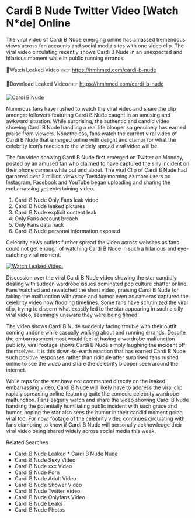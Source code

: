 ﻿# Cardi B Nude Twitter Video [Watch N*de] Online

The viral video of ﻿Cardi B Nude emerging online has amassed tremendous views across fan accounts and social media sites with one video clip. The viral video circulating recently shows ﻿Cardi B Nude in an unexpected and hilarious moment while in public running errands. 

🔴Watch Leaked Video 🔥👉  https://hmhmed.com/cardi-b-nude 

🔴Download Leaked Video🔥👉  https://hmhmed.com/cardi-b-nude 

[![Cardi B Nude](https://i.imgur.com/dJHk4Zq.gif)](https://hmhmed.com/cardi-b-nude)

Numerous fans have rushed to watch the viral video and share the clip amongst followers featuring ﻿Cardi B Nude caught in an amusing and awkward situation. While surprising, the authentic and candid video showing ﻿Cardi B Nude handling a real life blooper so genuinely has earned praise from viewers. Nonetheless, fans watch the current viral video of ﻿Cardi B Nude that emerged online with delight and clamor for what the celebrity icon’s reaction to the widely spread viral video will be.

The fan video showing ﻿Cardi B Nude first emerged on Twitter on Monday, posted by an amused fan who claimed to have captured the silly incident on their phone camera while out and about. The viral Clip of ﻿Cardi B Nude had garnered over 2 million views by Tuesday morning as more users on Instagram, Facebook and YouTube began uploading and sharing the embarrassing yet entertaining video. 

1. ﻿Cardi B Nude Only Fans leak video
2. ﻿Cardi B Nude leaked pictures
3. ﻿Cardi B Nude explicit content leak
4. Only Fans account breach
5. Only Fans data hack
6. ﻿Cardi B Nude personal information exposed

Celebrity news outlets further spread the video across websites as fans could not get enough of watching ﻿Cardi B Nude in such a hilarious and eye-catching viral moment. 

[![Watch Leaked Video.](https://miro.medium.com/v2/resize:fit:828/format:webp/1*cilzJN44JGOrTw9NJCrNHA.gif "Watch Leaked Video")](https://hmhmed.com/cardi-b-nude)

Discussion over the viral ﻿Cardi B Nude video showing the star candidly dealing with sudden wardrobe issues dominated pop culture chatter online. Fans watched and rewatched the short video, praising ﻿Cardi B Nude for taking the malfunction with grace and humor even as cameras captured the celebrity video now flooding timelines. Some fans have scrutinized the viral clip, trying to discern what exactly led to the star appearing in such a silly viral video, seemingly unaware they were being filmed.

The video shows ﻿Cardi B Nude suddenly facing trouble with their outfit coming undone while casually walking about and running errands. Despite the embarrassment most would feel at having a wardrobe malfunction publicly, viral footage shows ﻿Cardi B Nude simply laughing the incident off themselves. It is this down-to-earth reaction that has earned ﻿Cardi B Nude such positive responses rather than ridicule after surprised fans rushed online to see the video and share the celebrity blooper seen around the internet.  

While reps for the star have not commented directly on the leaked embarrassing video, ﻿Cardi B Nude will likely have to address the viral clip rapidly spreading online featuring quite the comedic celebrity wardrobe malfunction. Fans eagerly watch and share the video showing ﻿Cardi B Nude handling the potentially humiliating public incident with such grace and humor, hoping the star also sees the humor in their candid moment going viral too. For now, footage of the celebrity video continues circulating with fans clamoring to know if ﻿Cardi B Nude will personally acknowledge their viral video being shared widely across social media this week.

Related Searches
* ﻿Cardi B Nude Leaked
﻿* Cardi B Nude Nude
* ﻿Cardi B Nude Sexy Video
* ﻿Cardi B Nude xxx Video
* ﻿Cardi B Nude Porn
* ﻿Cardi B Nude Adult Video
* ﻿Cardi B Nude Shower Video
* ﻿Cardi B Nude Twitter Video
* ﻿Cardi B Nude Onlyfans Video
* ﻿Cardi B Nude Leaks
* ﻿Cardi B Nude Photos